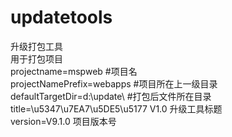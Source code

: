 # updatetools
升级打包工具<br>
用于打包项目<br>
projectname=mspweb #项目名<br>
projectNamePrefix=webapps #项目所在上一级目录<br>
defaultTargetDir=d:\\update\\ #打包后文件所在目录<br>
title=\u5347\u7EA7\u5DE5\u5177 V1.0 升级工具标题<br>
version=V9.1.0 项目版本号<br>
